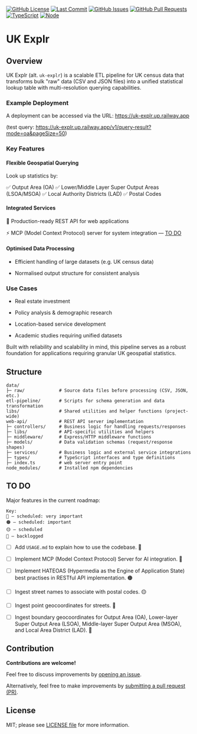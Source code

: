 [![GitHub License](https://img.shields.io/github/license/TejBirringTM/uk-explr?color=blue)](LICENSE.md)
[![Last Commit](https://img.shields.io/github/last-commit/TejBirringTM/uk-explr)](https://github.com/TejBirringTM/uk-explr/commits/main)
[![GitHub Issues](https://img.shields.io/github/issues/TejBirringTM/uk-explr)](https://github.com/TejBirringTM/uk-explr/issues)
[![GitHub Pull Requests](https://img.shields.io/github/issues-pr/TejBirringTM/uk-explr)](https://github.com/TejBirringTM/uk-explr/pulls)
[![TypeScript](https://img.shields.io/badge/TypeScript-5+-007ACC?logo=typescript&logoColor=007ACC&labelColor=FFF)](https://www.typescriptlang.org)
[![Node](https://img.shields.io/badge/Node-23+-3C873A?logo=node.js&labelColor=FFF)](https://nodejs.org)

# UK Explr

## Overview

UK Explr (alt. `uk-explr`) is a scalable ETL pipeline for UK census data that transforms bulk "raw" data (CSV and JSON files) into a unified statistical lookup table with multi-resolution querying capabilities.

### Example Deployment

A deployment can be accessed via the URL: https://uk-explr.up.railway.app

(test query: https://uk-explr.up.railway.app/v1/query-result?mode=oa&pageSize=50)


### Key Features

#### Flexible Geospatial Querying

Look up statistics by:

✅ Output Area (OA)
✅ Lower/Middle Layer Super Output Areas (LSOA/MSOA)
✅ Local Authority Districts (LAD)
✅ Postal Codes

#### Integrated Services

🚀 Production-ready REST API for web applications

⚡ MCP (Model Context Protocol) server for system integration — [TO DO](#to-do)

#### Optimised Data Processing

- Efficient handling of large datasets (e.g. UK census data)

- Normalised output structure for consistent analysis

### Use Cases

- Real estate investment

- Policy analysis & demographic research

- Location-based service development

- Academic studies requiring unified datasets

Built with reliability and scalability in mind, this pipeline serves as a robust foundation for applications requiring granular UK geospatial statistics.

## Structure

```text
data/
├─ raw/             # Source data files before processing (CSV, JSON, etc.)
etl-pipeline/       # Scripts for schema generation and data transformation
libs/               # Shared utilities and helper functions (project-wide)
web-api/            # REST API server implementation
├─ controllers/     # Business logic for handling requests/responses
├─ libs/            # API-specific utilities and helpers
├─ middleware/      # Express/HTTP middleware functions
├─ models/          # Data validation schemas (request/response shapes)
├─ services/        # Business logic and external service integrations
├─ types/           # TypeScript interfaces and type definitions
├─ index.ts         # web server entry point
node_modules/       # Installed npm dependencies
```

## TO DO

Major features in the current roadmap:

```text
Key:
🔴 — scheduled: very important
🟠 — scheduled: important
🟡 — scheduled
🔘 — backlogged
```

- [ ] Add `USAGE.md` to explain how to use the codebase. 🔴

- [ ] Implement MCP (Model Context Protocol) Server for AI integration. 🔴

- [ ] Implement HATEOAS (Hypermedia as the Engine of Application State) best practises in RESTful API implementation. 🟠

- [ ] Ingest street names to associate with postal codes. 🟡

- [ ] Ingest point geocoordinates for streets. 🔘

- [ ] Ingest boundary geocoordinates for Output Area (OA), Lower-layer Super Output Area (LSOA), Middle-layer Super Output Area (MSOA), and Local Area District (LAD). 🔘

## Contribution

**Contributions are welcome!**

Feel free to discuss improvements by [opening an issue](https://github.com/TejBirringTM/uk-explr/issues).

Alternatively, feel free to make improvements by [submitting a pull request (PR)](https://github.com/TejBirringTM/uk-explr/pulls).

## License

MIT; please see [LICENSE file](LICENSE.md) for more information.
